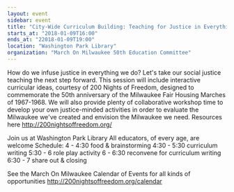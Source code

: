 ```yaml
---
layout: event
sidebar: event
title: "City-Wide Curriculum Building: Teaching for Justice in Everything We Do"
starts_at: "2018-01-09T16:00"
ends_at: "22018-01-09T19:00"
location: "Washington Park Library"
organization: "March On Milwaukee 50th Education Committee"
---
```


How do we infuse justice in everything we do?
Let's take our social justice teaching the next step forward. This session will include interactive curricular ideas, courtesy of 200 Nights of Freedom, designed to commemorate the 50th anniversary of the Milwaukee Fair Housing Marches of 1967-1968. We will also provide plenty of collaborative workshop time to develop your own justice-minded activities in order to evaluate the Milwaukee we've created and envision the Milwaukee we need. 
Resources here http://200nightsoffreedom.org/

Join us at Washington Park Library
All educators, of every age, are welcome
Schedule:
4 - 4:30 food & brainstorming
4:30 - 5:30 curriculum writing
5:30 - 6 role play activity
6 - 6:30 reconvene for curriculum writing
6:30 - 7 share out & closing

See the March On Milwaukee Calendar of Events for all kinds of opportunities http://200nightsoffreedom.org/calendar
